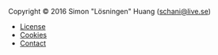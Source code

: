 Copyright &copy; 2016 Simon "Lösningen" Huang (schani@live.se)

* [License](license)
* [Cookies](cookies)
* [Contact](contact)
